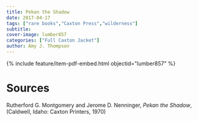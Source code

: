 ```yaml
---
title: Pekan the Shadow
date: 2017-04-17
tags: ["rare books","Caxton Press","wilderness"]
subtitle: 
cover-image: lumber857
categories: ["Full Caxton Jacket"]
author: Amy J. Thompson
---
```


{% include feature/item-pdf-embed.html objectid="lumber857" %}

# Sources

Rutherford G. Montgomery and Jerome D. Nenninger, *Pekan the Shadow*, (Caldwell, Idaho: Caxton Printers, 1970)